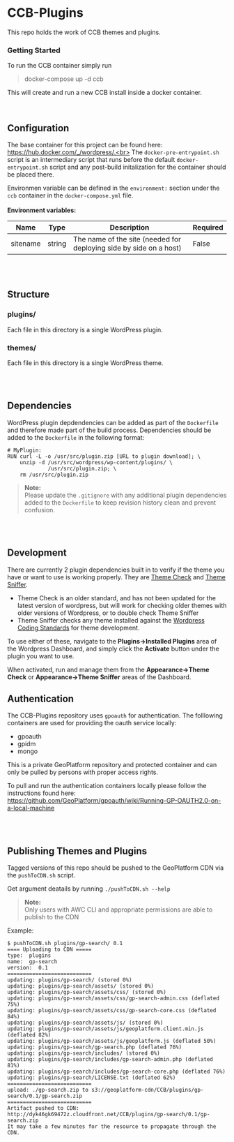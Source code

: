 # CCB-Plugins
This repo holds the work of CCB themes and plugins.

### Getting Started

To run the CCB container simply run
> docker-compose up -d ccb

This will create and run a new CCB install inside a docker container.

<br>

## Configuration
The base container for this project can be found here: https://hub.docker.com/_/wordpress/.<br>
The `docker-pre-entrypoint.sh` script is an intermediary script that runs before the default `docker-entrypoint.sh` script and any post-build initalization for the container should be placed there.


Environmen variable can be defined in the `environment:` section under the `ccb` container in the `docker-compose.yml` file.
<br><br>
**Environment variables:**

| Name | Type | Description | Required |
|---|---|---|---|
| sitename | string | The name of the site (needed for deploying side by side on a host) | False |

<br><br>

## Structure

### **plugins/**

Each file in this directory is a single WordPress plugin.


### **themes/**

Each file in this directory is a single WordPress theme.


<br><br>

## Dependencies

WordPress plugin depdendencies can be added as part of the `Dockerfile` and therefore made part of the build process. Dependencies should be added to the `Dockerfile` in the following format:

```shell
# MyPlugin:
RUN curl -L -o /usr/src/plugin.zip [URL to plugin download]; \
    unzip -d /usr/src/wordpress/wp-content/plugins/	\
             /usr/src/plugin.zip; \
    rm /usr/src/plugin.zip
```

> **Note:** <br>
> Please update the `.gitignore` with any additional plugin dependencies added to the `Dockerfile` to keep revision history clean and prevent confusion.

<br><br>

## Development
There are currently 2 plugin dependencies built in to verify if the theme you have or want to use is working properly. They are [Theme Check](https://wordpress.org/plugins/theme-check/) and [Theme Sniffer](https://github.com/WPTRT/theme-sniffer).
 - Theme Check is an older standard, and has not been updated for the latest version of wordpress, but will work for checking older themes with older versions of Wordpress, or to double check Theme Sniffer
 - Theme Sniffer checks any theme installed against the [Wordpress Coding Standards](https://github.com/WPTRT/WordPress-Coding-Standards) for theme development.

To use either of these, navigate to the __Plugins->Installed Plugins__ area of the Wordpress Dashboard, and simply click the __Activate__ button under the plugin you want to use.

When activated, run and manage them from the __Appearance->Theme Check__ or __Appearance->Theme Sniffer__ areas of the Dashboard.

## Authentication

The CCB-Plugins repository uses `gpoauth` for authentication. The folllowing containers are used for providing the oauth service locally:
- gpoauth
- gpidm
- mongo

This is a private GeoPlatform repository and protected container and can only be pulled by persons
with proper access rights.

To pull and run the authentication containers locally
please follow the instructions found here: <br>
https://github.com/GeoPlatform/gpoauth/wiki/Running-GP-OAUTH2.0-on-a-local-machine

<br><br>

## Publishing Themes and Plugins

Tagged versions of this repo should be pushed to the GeoPlatform CDN via the `pushToCDN.sh` script.

Get argument deatails by running `./pushToCDN.sh --help`

> **Note:** <br>
> Only users with AWC CLI and appropriate permissions are able to publish to the CDN

Example:
```shell
$ pushToCDN.sh plugins/gp-search/ 0.1
==== Uploading to CDN =====
type:  plugins
name:  gp-search
version:  0.1
===========================
updating: plugins/gp-search/ (stored 0%)
updating: plugins/gp-search/assets/ (stored 0%)
updating: plugins/gp-search/assets/css/ (stored 0%)
updating: plugins/gp-search/assets/css/gp-search-admin.css (deflated 75%)
updating: plugins/gp-search/assets/css/gp-search-core.css (deflated 84%)
updating: plugins/gp-search/assets/js/ (stored 0%)
updating: plugins/gp-search/assets/js/geoplatform.client.min.js (deflated 82%)
updating: plugins/gp-search/assets/js/geoplatform.js (deflated 50%)
updating: plugins/gp-search/gp-search.php (deflated 76%)
updating: plugins/gp-search/includes/ (stored 0%)
updating: plugins/gp-search/includes/gp-search-admin.php (deflated 81%)
updating: plugins/gp-search/includes/gp-search-core.php (deflated 76%)
updating: plugins/gp-search/LICENSE.txt (deflated 62%)
===========================
upload: ./gp-search.zip to s3://geoplatform-cdn/CCB/plugins/gp-search/0.1/gp-search.zip
===========================
Artifact pushed to CDN: http://dyk46gk69472z.cloudfront.net/CCB/plugins/gp-search/0.1/gp-search.zip
It may take a few minutes for the resource to propagate through the CDN.
```
